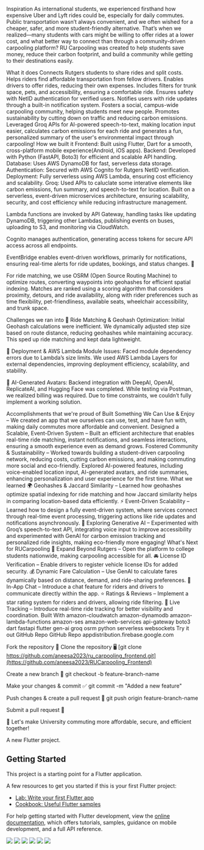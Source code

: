 Inspiration
As international students, we experienced firsthand how expensive Uber and Lyft rides could be, especially for daily commutes. Public transportation wasn’t always convenient, and we often wished for a cheaper, safer, and more student-friendly alternative. That’s when we realized—many students with cars might be willing to offer rides at a lower cost, and what better way to connect than through a community-driven carpooling platform? RU Carpooling was created to help students save money, reduce their carbon footprint, and build a community while getting to their destinations easily.

What it does
Connects Rutgers students to share rides and split costs.
Helps riders find affordable transportation from fellow drivers.
Enables drivers to offer rides, reducing their own expenses.
Includes filters for trunk space, pets, and accessibility, ensuring a comfortable ride.
Ensures safety with NetID authentication for verified users.
Notifies users with ride updates through a built-in notification system.
Fosters a social, campus-wide carpooling community, helping students meet new people.
Promotes sustainability by cutting down on traffic and reducing carbon emissions.
Leveraged Groq APIs for AI-powered speech-to-text, making location input easier, calculates carbon emissions for each ride and generates a fun, personalized summary of the user's environmental impact through carpooling!
How we built it
Frontend: Built using Flutter, Dart for a smooth, cross-platform mobile experience(Android, iOS apps).
Backend: Developed with Python (FastAPI, Boto3) for efficient and scalable API handling.
Database: Uses AWS DynamoDB for fast, serverless data storage.
Authentication: Secured with AWS Cognito for Rutgers NetID verification.
Deployment: Fully serverless using AWS Lambda, ensuring cost efficiency and scalability.
Groq: Used APIs to caluclate some interative elements like carbon emissions, fun summary, and speech-to-text for location.
Built on a serverless, event-driven microservices architecture, ensuring scalability, security, and cost efficiency while reducing infrastructure management.

Lambda functions are invoked by API Gateway, handling tasks like updating DynamoDB, triggering other Lambdas, publishing events on buses, uploading to S3, and monitoring via CloudWatch.

Cognito manages authentication, generating access tokens for secure API access across all endpoints.

EventBridge enables event-driven workflows, primarily for notifications, ensuring real-time alerts for ride updates, bookings, and status changes. 🔔

For ride matching, we use OSRM (Open Source Routing Machine) to optimize routes, converting waypoints into geohashes for efficient spatial indexing. Matches are ranked using a scoring algorithm that considers proximity, detours, and ride availability, along with rider preferences such as time flexibility, pet-friendliness, available seats, wheelchair accessibility, and trunk space.

Challenges we ran into
🚗 Ride Matching & Geohash Optimization: Initial Geohash calculations were inefficient. We dynamically adjusted step size based on route distance, reducing geohashes while maintaining accuracy. This sped up ride matching and kept data lightweight.

🚀 Deployment & AWS Lambda Module Issues: Faced module dependency errors due to Lambda’s size limits. We used AWS Lambda Layers for external dependencies, improving deployment efficiency, scalability, and stability.

🤖 AI-Generated Avatars: Backend integration with DeepAI, OpenAI, ReplicateAI, and Hugging Face was completed. While testing via Postman, we realized billing was required. Due to time constraints, we couldn’t fully implement a working solution.

Accomplishments that we're proud of
Built Something We Can Use & Enjoy – We created an app that we ourselves can use, test, and have fun with, making daily commutes more affordable and convenient.
Designed a Scalable, Event-Driven System – Built an efficient architecture that enables real-time ride matching, instant notifications, and seamless interactions, ensuring a smooth experience even as demand grows.
Fostered Community & Sustainability – Worked towards building a student-driven carpooling network, reducing costs, cutting carbon emissions, and making commuting more social and eco-friendly.
Explored AI-powered features, including voice-enabled location input, AI-generated avatars, and ride summaries, enhancing personalization and user experience for the first time.
What we learned
🌍 Geohashes & Jaccard Similarity – Learned how geohashes optimize spatial indexing for ride matching and how Jaccard similarity helps in comparing location-based data efficiently.
⚡ Event-Driven Scalability – Learned how to design a fully event-driven system, where services connect through real-time event processing, triggering actions like ride updates and notifications asynchronously.
🧠 Exploring Generative AI – Experimented with Groq’s speech-to-text API, integrating voice input to improve accessibility and experimented with GenAI for carbon emission tracking and personalized ride insights, making eco-friendly more engaging!
What's Next for RUCarpooling
🏫 Expand Beyond Rutgers – Open the platform to college students nationwide, making carpooling accessible for all.
🚘 License ID Verification – Enable drivers to register vehicle license IDs for added security.
💰 Dynamic Fare Calculation – Use GenAI to calculate fares dynamically based on distance, demand, and ride-sharing preferences.
💬 In-App Chat – Introduce a chat feature for riders and drivers to communicate directly within the app.
⭐ Ratings & Reviews – Implement a star rating system for riders and drivers, allowing ride filtering.
📍 Live Tracking – Introduce real-time ride tracking for better visibility and coordination.
Built With
amazon-cloudwatch
amazon-dynamodb
amazon-lambda-functions
amazon-ses
amazon-web-services
api-gateway
boto3
dart
fastapi
flutter
gen-ai
groq
osrm
python
serverless
websockets
Try it out
 GitHub Repo
 GitHub Repo
 appdistribution.firebase.google.com

Fork the repository 🍴
Clone the repository 🖥
[git clone https://github.com/aneesa2023/ru_carpooling_frontend.git](https://github.com/aneesa2023/RUCarpooling_Frontend)

Create a new branch 🌱
git checkout -b feature-branch-name

Make your changes & commit ✅
git commit -m "Added a new feature"

Push changes & create a pull request 🚀
git push origin feature-branch-name

Submit a pull request 📝

🚀 Let's make University commuting more affordable, secure, and efficient together!



A new Flutter project.

## Getting Started

This project is a starting point for a Flutter application.

A few resources to get you started if this is your first Flutter project:

- [Lab: Write your first Flutter app](https://docs.flutter.dev/get-started/codelab)
- [Cookbook: Useful Flutter samples](https://docs.flutter.dev/cookbook)

For help getting started with Flutter development, view the
[online documentation](https://docs.flutter.dev/), which offers tutorials,
samples, guidance on mobile development, and a full API reference.

![](/Users/villageit/Downloads/demo_screenshots/search_route.jpeg)
![](/Users/villageit/Downloads/demo_screenshots/post_ride_details.jpeg)
![](/Users/villageit/Downloads/demo_screenshots/posted_rides_list.jpeg)
![](/Users/villageit/Downloads/demo_screenshots/home_page.jpeg)
![](/Users/villageit/Downloads/demo_screenshots/menu.jpeg)
![](/Users/villageit/Downloads/demo_screenshots/my_trips_list.jpeg)
